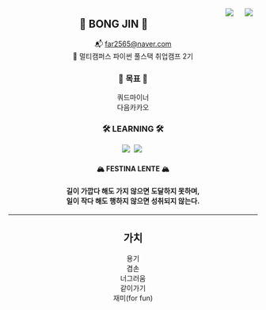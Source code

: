 <div align="center" style="flex:1, width:50%">
  <img align="right" style="padding:10px" src="http://mazassumnida.wtf/api/v2/generate_badge?boj=thebjko"/>
  <img align="right" style="padding:10px" src="https://github-readme-stats.vercel.app/api/top-langs/?username=thebjko&layout=compact&hide=javascript,css,scss&theme=dracula&langs_count=8"/>  
</div>

<div align="center" style="flex:1, width:50%">

## 👋 BONG JIN 👋

📬 far2565@naver.com  
🚀 멀티캠퍼스 파이썬 풀스택 취업캠프 2기  

### 🎯 목표 🎯

쿼드마이너  
다음카카오


### 🛠 LEARNING 🛠

<p align="center">
	<img src="https://img.shields.io/badge/Python-3766AB?style=flat-square&logo=Python&logoColor=white"/></a>&nbsp
	<img src="https://img.shields.io/badge/Django-092E20?style=flat-square&logo=Django&logoColor=white"/></a>&nbsp
</p>

<p>

#### 🏔️ FESTINA LENTE 🏔️

</p>

<p>

#### 길이 가깝다 해도 가지 않으면 도달하지 못하며, <br> 일이 작다 해도 행하지 않으면 성취되지 않는다.

</p>

</div>





<!-- 이게 왜 저기 생기지? -->


<!-- 이건 어디 생기나 -->


<div align="center">

---

<p>

## 가치
용기  
겸손  
너그러움  
같이가기  
재미(for fun)  

</p>
</div>
